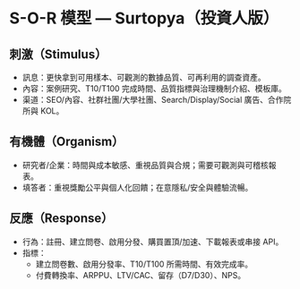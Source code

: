 # S-O-R 模型 — Surtopya（投資人版）

## 刺激（Stimulus）
- 訊息：更快拿到可用樣本、可觀測的數據品質、可再利用的調查資產。
- 內容：案例研究、T10/T100 完成時間、品質指標與治理機制介紹、模板庫。
- 渠道：SEO/內容、社群社團/大學社團、Search/Display/Social 廣告、合作院所與 KOL。

## 有機體（Organism）
- 研究者/企業：時間與成本敏感、重視品質與合規；需要可觀測與可稽核報表。
- 填答者：重視獎勵公平與個人化回饋；在意隱私/安全與體驗流暢。

## 反應（Response）
- 行為：註冊、建立問卷、啟用分發、購買置頂/加速、下載報表或串接 API。
- 指標：
  - 建立問卷數、啟用分發率、T10/T100 所需時間、有效完成率。
  - 付費轉換率、ARPPU、LTV/CAC、留存（D7/D30）、NPS。
